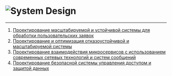 # ![System Design](https://otus.ru/lessons/system-design/)

---

1. [Проектирование масштабируемой и устойчивой системы для обработки пользовательских заявок](./homeworks/hw1/readme.md)
2. [Проектирование и оптимизация отказоустойчивой и масштабируемой системы](./homeworks/hw2/readme.md)
3. [Проектирование взаимодействия микросервисов с использованием современных сетевых технологий и систем сообщений](./homeworks/hw3/readme.md)  
5. [Проектирование безопасной системы управления доступом и защитой данных](./homeworks/hw5/README.md)